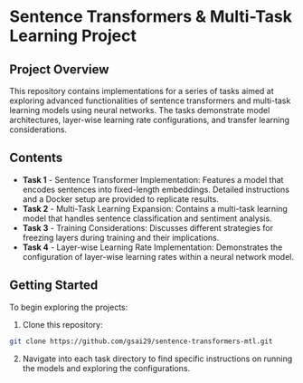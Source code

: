 # Sentence Transformers & Multi-Task Learning Project

## Project Overview
This repository contains implementations for a series of tasks aimed at exploring advanced functionalities of sentence transformers and multi-task learning models using neural networks. The tasks demonstrate model architectures, layer-wise learning rate configurations, and transfer learning considerations.

## Contents
- **Task 1** - Sentence Transformer Implementation: Features a model that encodes sentences into fixed-length embeddings. Detailed instructions and a Docker setup are provided to replicate results.
- **Task 2** - Multi-Task Learning Expansion: Contains a multi-task learning model that handles sentence classification and sentiment analysis.
- **Task 3** - Training Considerations: Discusses different strategies for freezing layers during training and their implications.
- **Task 4** - Layer-wise Learning Rate Implementation: Demonstrates the configuration of layer-wise learning rates within a neural network model.

## Getting Started
To begin exploring the projects:
1. Clone this repository:
```bash
git clone https://github.com/gsai29/sentence-transformers-mtl.git
```
2. Navigate into each task directory to find specific instructions on running the models and exploring the configurations.
